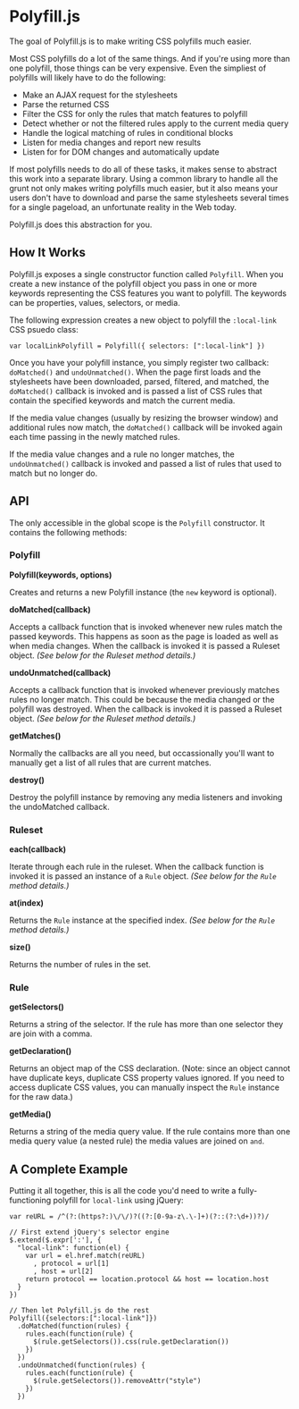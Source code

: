 # Polyfill.js

The goal of Polyfill.js is to make writing CSS polyfills much easier.

Most CSS polyfills do a lot of the same things. And if you're using more than one polyfill, those things can be very expensive. Even the simpliest of polyfills will likely have to do the following:

* Make an AJAX request for the stylesheets
* Parse the returned CSS
* Filter the CSS for only the rules that match features to polyfill
* Detect whether or not the filtered rules apply to the current media query
* Handle the logical matching of rules in conditional blocks
* Listen for media changes and report new results
* Listen for for DOM changes and automatically update

If most polyfills needs to do all of these tasks, it makes sense to abstract this work into a separate library. Using a common library to handle all the grunt not only makes writing polyfills much easier, but it also means your users don't have to download and parse the same stylesheets several times for a single pageload, an unfortunate reality in the Web today.

Polyfill.js does this abstraction for you.

## How It Works

Polyfill.js exposes a single constructor function called `Polyfill`. When you create a new instance of the polyfill object you pass in one or more keywords representing the CSS features you want to polyfill. The keywords can be properties, values, selectors, or media.

The following expression creates a new object to polyfill the `:local-link` CSS psuedo class:

```
var localLinkPolyfill = Polyfill({ selectors: [":local-link"] })
```

Once you have your polyfill instance, you simply register two callback: `doMatched()` and `undoUnmatched()`. When the page first loads and the stylesheets have been downloaded, parsed, filtered, and matched, the `doMatched()` callback is invoked and is passed a list of CSS rules that contain the specified keywords and match the current media.

If the media value changes (usually by resizing the browser window) and additional rules now match, the `doMatched()` callback will be invoked again each time passing in the newly matched rules.

If the media value changes and a rule no longer matches, the `undoUnmatched()` callback is invoked and passed a list of rules that used to match but no longer do.

## API

The only accessible in the global scope is the `Polyfill` constructor. It contains the following methods:

### Polyfill

**Polyfill(keywords, options)**

Creates and returns a new Polyfill instance (the `new` keyword is optional).

**doMatched(callback)**

Accepts a callback function that is invoked whenever new rules match the passed keywords. This happens as soon as the page is loaded as well as when media changes. When the callback is invoked it is passed a Ruleset object. *(See below for the Ruleset method details.)*

**undoUnmatched(callback)**

Accepts a callback function that is invoked whenever previously matches rules no longer match. This could be because the media changed or the polyfill was destroyed. When the callback is invoked it is passed a Ruleset object. *(See below for the Ruleset method details.)*

**getMatches()**

Normally the callbacks are all you need, but occassionally you'll want to manually get a list of all rules that are current matches.

**destroy()**

Destroy the polyfill instance by removing any media listeners and invoking the undoMatched callback.

### Ruleset

**each(callback)**

Iterate through each rule in the ruleset. When the callback function is invoked it is passed an instance of a `Rule` object. *(See below for the `Rule` method details.)*

**at(index)**

Returns the `Rule` instance at the specified index. *(See below for the `Rule` method details.)*

**size()**

Returns the number of rules in the set.

### Rule

**getSelectors()**

Returns a string of the selector. If the rule has more than one selector they are join with a comma.

**getDeclaration()**

Returns an object map of the CSS declaration. (Note: since an object cannot have duplicate keys, duplicate CSS property values ignored. If you need to access duplicate CSS values, you can manually inspect the `Rule` instance for the raw data.)

**getMedia()**

Returns a string of the media query value. If the rule contains more than one media query value (a nested rule) the media values are joined on `and`.

## A Complete Example

Putting it all together, this is all the code you'd need to write a fully-functioning polyfill for `local-link` using jQuery:

```
var reURL = /^(?:(https?:)\/\/)?((?:[0-9a-z\.\-]+)(?::(?:\d+))?)/

// First extend jQuery's selector engine
$.extend($.expr[':'], {
  "local-link": function(el) {
    var url = el.href.match(reURL)
      , protocol = url[1]
      , host = url[2]
    return protocol == location.protocol && host == location.host
  }
})

// Then let Polyfill.js do the rest
Polyfill({selectors:[":local-link"]})
  .doMatched(function(rules) {
    rules.each(function(rule) {
      $(rule.getSelectors()).css(rule.getDeclaration())
    })
  })
  .undoUnmatched(function(rules) {
    rules.each(function(rule) {
      $(rule.getSelectors()).removeAttr("style")
    })
  })
```